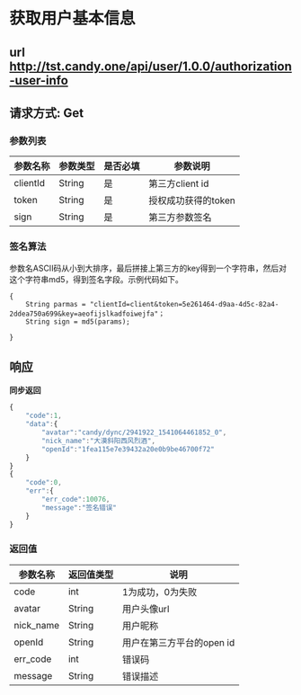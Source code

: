 # 获取用户基本信息

## url http://tst.candy.one/api/user/1.0.0/authorization-user-info

## 请求方式: Get



### 参数列表
| 参数名称         | 参数类型  | 是否必填 | 参数说明 |
| ---             | ----    | ----    | ----   |
| clientId          | String     | 是   | 第三方client id |
| token          | String     | 是   | 授权成功获得的token |
| sign          | String     | 是   | 第三方参数签名 |

### 签名算法
  参数名ASCII码从小到大排序，最后拼接上第三方的key得到一个字符串，然后对这个字符串md5，得到签名字段。示例代码如下。
```
{
    String parmas = "clientId=client&token=5e261464-d9aa-4d5c-82a4-2ddea750a699&key=aeofijslkadfoiwejfa"；
    String sign = md5(params);
    
}
```

## 响应

**同步返回**

```javascript
{
    "code":1,
    "data":{
        "avatar":"candy/dync/2941922_1541064461852_0",
        "nick_name":"大漠斜阳西风烈酒",
        "openId":"1fea115e7e39432a20e0b9be46700f72"
    }
}
{
    "code":0,
    "err":{
        "err_code":10076,
        "message":"签名错误"
    }
}
```
### 返回值
| 参数名称         | 返回值类型  | 说明 |
| ---            | ----     | ----   |
| code          | int     | 1为成功，0为失败
| avatar          | String     | 用户头像url|
| nick_name          | String     | 用户昵称|
| openId          | String     | 用户在第三方平台的open id|
| err_code          | int     | 错误码|
| message          | String     | 错误描述|




